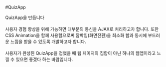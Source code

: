 #QuizApp

QuizApp을 만듭니다<br><br>
사용자 경험 향상을 위해 가능하면 대부분의 통신을 AJAX로 처리하고자 합니다.
또한 CSS Animation을 함께 사용함으로써 깜빡임(화면전환)을 최소화 함과 동시에 부드러운 느낌을 받을 수 있도록 개발하고자 합니다.<br><br>
사용자가 완성된 QuizApp을 접했을 때 웹 페이지의 집합이 아닌 하나의 웹앱이라고 느낄 수 있으면 좋겠다 하는 바람입니다.
